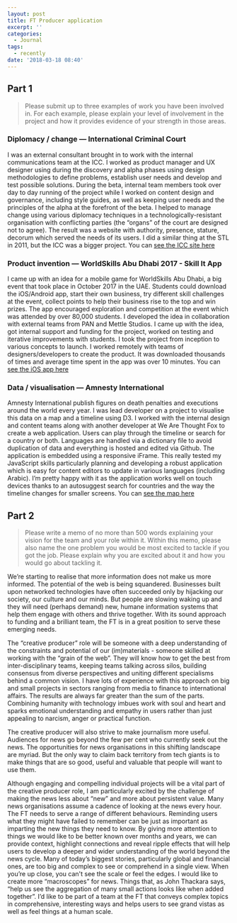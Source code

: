 ```yaml
---
layout: post
title: FT Producer application
excerpt: ''
categories:
  - Journal
tags:
  - recently
date: '2018-03-18 08:40'
---
```


## Part 1

> Please submit up to three examples of work you have been involved in. For each example, please explain your level of involvement in the project and how it provides evidence of your strength in those areas.

### Diplomacy / change — International Criminal Court
I was an external consultant brought in to work with the internal communications team at the ICC. I worked as product manager and UX designer using during the discovery and alpha phases using design methodologies to define problems, establish user needs and develop and test possible solutions. During the beta, internal team members took over day to day running of the project while I worked on content design and governance, including style guides, as well as keeping user needs and the principles of the alpha at the forefront of the beta. I helped to manage change using various diplomacy techniques in a technologically-resistant organisation with conflicting parties (the “organs” of the court are designed not to agree). The result was a website with authority, presence, stature, decorum which served the needs of its users. I did a similar thing at the STL in 2011, but the ICC was a bigger project. You can [see the ICC site here](https://www.icc-cpi.int)

### Product invention — WorldSkills Abu Dhabi 2017 - Skill It App
I came up with an idea for a mobile game for WorldSkills Abu Dhabi, a big event that took place in October 2017 in the UAE. Students could download the iOS/Android app, start their own business, try different skill challenges at the event, collect points to help their business rise to the top and win prizes. The app encouraged exploration and competition at the event which was attended by over 80,000 students. I developed the idea in collaboration with external teams from PAN and Mettle Studios. I came up with the idea, got internal support and funding for the project, worked on testing and iterative improvements with students. I took the project from inception to various concepts to launch. I worked remotely with teams of designers/developers to create the product. It was downloaded thousands of times and average time spent in the app was over 10 minutes. You can [see the iOS app here](https://itunes.apple.com/gb/app/skill-it-worldskills/id1287564305?mt=8)

### Data / visualisation — Amnesty International
Amnesty International publish figures on death penalties and executions around the world every year. I was lead developer on a project to visualise this data on a map and a timeline using D3. I worked with the internal design and content teams along with another developer at We Are Thought Fox to create a web application. Users can play through the timeline or search for a country or both. Languages are handled via a dictionary file to avoid duplication of data and everything is hosted and edited via Github. The application is embedded using a responsive iFrame. This really tested my JavaScript skills particularly planning and developing a robust application which is easy for content editors to update in various languages (including Arabic). I’m pretty happy with it as the application works well on touch devices thanks to an autosuggest search for countries and the way the timeline changes for smaller screens. You can [see the map here](https://www.amnesty.org/en/what-we-do/death-penalty/)

## Part 2

> Please write a memo of no more than 500 words explaining your vision for the team and your role within it. Within this memo, please also name the one problem you would be most excited to tackle if you got the job. Please explain why you are excited about it and how you would go about tackling it.

We’re starting to realise that more information does not make us more informed. The potential of the web is being squandered. Businesses built upon networked technologies have often succeeded only by hijacking our society, our culture and our minds. But people are slowing waking up and they will need (perhaps demand) new, humane information systems that help them engage with others and thrive together. With its sound approach to funding and a brilliant team, the FT is in a great position to serve these emerging needs.

The “creative producer” role will be someone with a deep understanding of the constraints and potential of our (im)materials - someone skilled at working with the “grain of the web”. They will know how to get the best from inter-disciplinary teams, keeping teams talking across silos, building consensus from diverse perspectives and uniting different specialisms behind a common vision. I have lots of experience with this approach on big and small projects in sectors ranging from media to finance to international affairs. The results are always far greater than the sum of the parts. Combining humanity with technology imbues work with soul and heart and sparks emotional understanding and empathy in users rather than just appealing to narcism, anger or practical function.

The creative producer will also strive to make journalism more useful. Audiences for news go beyond the few per cent who currently seek out the news. The opportunities for news organisations in this shifting landscape are myriad. But the only way to claim back territory from tech giants is to make things that are so good, useful and valuable that people will want to use them.

Although engaging and compelling individual projects will be a vital part of the creative producer role, I am particularly excited by the challenge of making the news less about “new” and more about persistent value. Many news organisations assume a cadence of looking at the news every hour. The FT needs to serve a range of different behaviours. Reminding users what they might have failed to remember can be just as important as imparting the new things they need to know. By giving more attention to things we would like to be better known over months and years, we can provide context, highlight connections and reveal ripple effects that will help users to develop a deeper and wider understanding of the world beyond the news cycle.
Many of today’s biggest stories, particularly global and financial ones, are too big and complex to see or comprehend in a single view. When you’re up close, you can't see the scale or feel the edges. I would like to create more “macroscopes” for news. Things that, as John Thackara says, “help us see the aggregation of many small actions looks like when added together”. I’d like to be part of a team at the FT that conveys complex topics in comprehensive, interesting ways and helps users to see grand vistas as well as feel things at a human scale.

